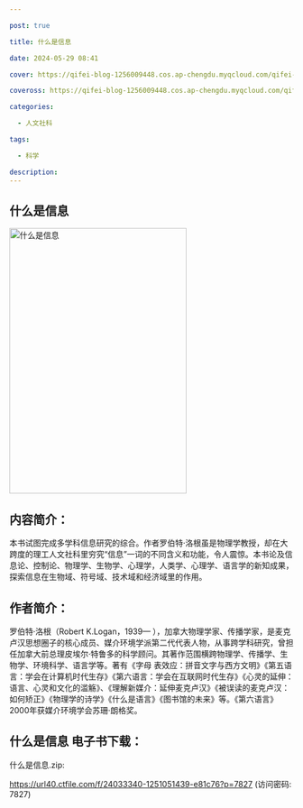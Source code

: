 ```yaml
---

post: true

title: 什么是信息

date: 2024-05-29 08:41

cover: https://qifei-blog-1256009448.cos.ap-chengdu.myqcloud.com/qifei-blog/65ea790b9f345e8d03f7ede5.jpg

coveross: https://qifei-blog-1256009448.cos.ap-chengdu.myqcloud.com/qifei-blog/65ea790b9f345e8d03f7ede5.jpg

categories:

  - 人文社科

tags:

  - 科学

description:
---
```


## 什么是信息
<img alt="什么是信息 " class="aligncenter loaded" data-was-processed="true" decoding="async" fetchpriority="high" height="471" src="https://qifei-blog-1256009448.cos.ap-chengdu.myqcloud.com/qifei-blog/65ea790b9f345e8d03f7ede5.jpg " style="cursor: zoom-in;" width="314"/>

## 内容简介：

本书试图完成多学科信息研究的综合。作者罗伯特·洛根虽是物理学教授，却在大跨度的理工人文社科里穷究“信息”一词的不同含义和功能，令人震惊。本书论及信息论、控制论、物理学、生物学、心理学，人类学、心理学、语言学的新知成果，探索信息在生物域、符号域、技术域和经济域里的作用。

## 作者简介：

罗伯特·洛根（Robert K.Logan，1939— ），加拿大物理学家、传播学家，是麦克卢汉思想圈子的核心成员、媒介环境学派第二代代表人物，从事跨学科研究，曾担任加拿大前总理皮埃尔·特鲁多的科学顾问。其著作范围横跨物理学、传播学、生物学、环境科学、语言学等。著有《字母 表效应：拼音文字与西方文明》《第五语言：学会在计算机时代生存》《第六语言：学会在互联网时代生存》《心灵的延伸：语言、心灵和文化的滥觞》、《理解新媒介：延伸麦克卢汉》《被误读的麦克卢汉：如何矫正》《物理学的诗学》《什么是语言》《图书馆的未来》等。《第六语言》2000年获媒介环境学会苏珊·朗格奖。

## 什么是信息 电子书下载：



什么是信息.zip: 

https://url40.ctfile.com/f/24033340-1251051439-e81c76?p=7827 (访问密码: 7827)
